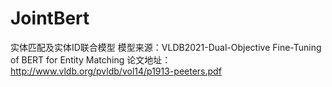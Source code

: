 # JointBert
实体匹配及实体ID联合模型
模型来源：VLDB2021-Dual-Objective Fine-Tuning of BERT for Entity Matching
论文地址：http://www.vldb.org/pvldb/vol14/p1913-peeters.pdf
